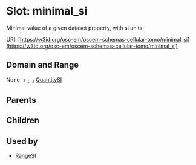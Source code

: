 
# Slot: minimal_si

Minimal value of a given dataset property, with si units

URI: [https://w3id.org/osc-em/oscem-schemas-cellular-tomo/minimal_si](https://w3id.org/osc-em/oscem-schemas-cellular-tomo/minimal_si)


## Domain and Range

None &#8594;  <sub>0..1</sub> [QuantitySI](QuantitySI.md)

## Parents


## Children


## Used by

 * [RangeSI](RangeSI.md)
